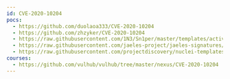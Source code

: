 ```yaml
---
id: CVE-2020-10204
pocs:
  - https://github.com/duolaoa333/CVE-2020-10204
  - https://github.com/zhzyker/CVE-2020-10204
  - https://raw.githubusercontent.com/1N3/Sn1per/master/templates/active/CVE-2020-10204_-_Sonatype_Nexus_Repository_RCE.sh
  - https://raw.githubusercontent.com/jaeles-project/jaeles-signatures/master/cves/nexus-repository-manager-rce-cve-2020-10204.yaml
  - https://raw.githubusercontent.com/projectdiscovery/nuclei-templates/master/cves/2020/CVE-2020-10204.yaml
courses:
  - https://github.com/vulhub/vulhub/tree/master/nexus/CVE-2020-10204
---
```

